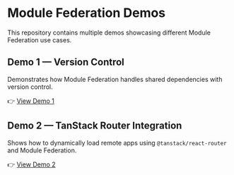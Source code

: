 # Module Federation Demos

This repository contains multiple demos showcasing different Module Federation use cases.

## Demo 1 — Version Control

Demonstrates how Module Federation handles shared dependencies with version control.

👉 [View Demo 1](./demo1/README.md)

## Demo 2 — TanStack Router Integration

Shows how to dynamically load remote apps using `@tanstack/react-router` and Module Federation.

👉 [View Demo 2](./demo2/README.md)
